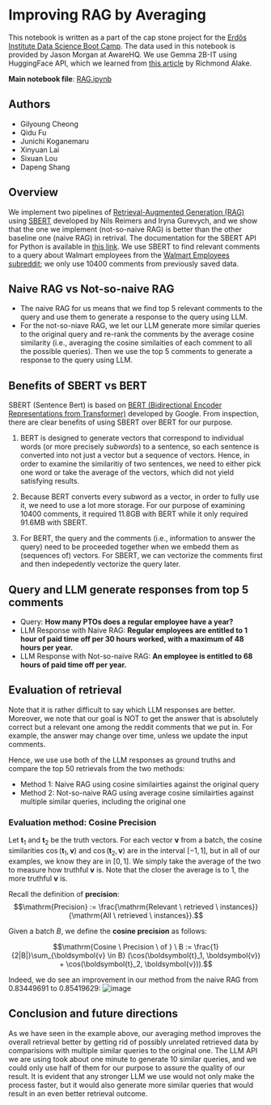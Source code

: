 # Improving RAG by Averaging
This notebook is written as a part of the cap stone project for the [Erdős Institute Data Science Boot Camp](https://www.erdosinstitute.org/). The data used in this notebook is provided by Jason Morgan at AwareHQ. We use Gemma 2B-IT using HuggingFace API, which we learned from [this article](https://huggingface.co/learn/cookbook/en/rag_with_hugging_face_gemma_mongodb) by Richmond Alake.

**Main notebook file**: [RAG.ipynb](https://github.com/gycheong/rag_by_averaging/blob/main/RAG.ipynb)

## Authors
* Gilyoung Cheong
* Qidu Fu
* Junichi Koganemaru
* Xinyuan Lai
* Sixuan Lou
* Dapeng Shang

## Overview
We implement two pipelines of [Retrieval-Augmented Generation (RAG)](https://aws.amazon.com/what-is/retrieval-augmented-generation/) using [SBERT](https://arxiv.org/abs/1908.10084) developed by Nils Reimers and Iryna Gurevych, and we show that the one we implement (not-so-naive RAG) is better than the other baseline one (naive RAG) in retrival. The documentation for the SBERT API for Python is available in [this link](https://sbert.net/). We use SBERT to find relevant comments to a query about Walmart employees from the [Walmart Employees subreddit](https://www.reddit.com/r/WalmartEmployees/); we only use 10400 comments from previously saved data.

## Naive RAG vs Not-so-naive RAG

* The naive RAG for us means that we find top 5 relevant comments to the query and use them to generate a response to the query using LLM.
* For the not-so-niave RAG, we let our LLM generate more similar queries to the original query and re-rank the comments by the average cosine similarity (i.e., averaging the cosine similaities of each comment to all the possible queries). Then we use the top 5 comments to generate a response to the query using LLM.

## Benefits of SBERT vs BERT

SBERT (Sentence Bert) is based on [BERT (Bidirectional Encoder Representations from Transformer)](https://arxiv.org/abs/1810.04805) developed by Google. From inspection, there are clear benefits of using SBERT over BERT for our purpose.

1. BERT is designed to generate vectors that correspond to individual words (or more precisely *subwords*) to a sentence, so each sentence is converted into not just a vector but a sequence of vectors. Hence, in order to examine the similaritiy of two sentences, we need to either pick one word or take the average of the vectors, which did not yield satisfying results.

2. Because BERT converts every subword as a vector, in order to fully use it, we need to use a lot more storage. For our purpose of examining 10400 comments, it required 11.8GB with BERT while it only required 91.6MB with SBERT.

3. For BERT, the query and the comments (i.e., information to answer the query) need to be proceeded together when we embedd them as (sequences of) vectors. For SBERT, we can vectorize the comments first and then indepedently vectorize the query later.

## Query and LLM generate responses from top 5 comments
* Query: **How many PTOs does a regular employee have a year?**
* LLM Response with Naive RAG: **Regular employees are entitled to 1 hour of paid time off per 30 hours worked, with a maximum of 48 hours per year.**
* LLM Response with Not-so-naive RAG: **An employee is entitled to 68 hours of paid time off per year.**

## Evaluation of retrieval

Note that it is rather difficult to say which LLM responses are better. Moreover, we note that our goal is NOT to get the answer that is absolutely correct but a relevant one among the reddit comments that we put in. For example, the answer may change over time, unless we update the input comments.

Hence, we use use both of the LLM responses as ground truths and compare the top 50 retrievals from the two methods:
* Method 1: Naive RAG using cosine similairties against the original query
* Method 2: Not-so-naive RAG using average cosine similairties against multiple similar queries, including the original one

### Evaluation method: Cosine Precision

Let $\boldsymbol{t}_1$ and $\boldsymbol{t}_2$ be the truth vectors. For each vector $\boldsymbol{v}$ from a batch, the cosine similarities $\cos(\boldsymbol{t}_1, \boldsymbol{v})$ and $\cos(\boldsymbol{t}_2, \boldsymbol{v})$ are in the interval $[-1, 1]$, but in all of our examples, we know they are in $[0, 1]$. We simply take the average of the two to measure how truthful $\boldsymbol{v}$ is. Note that the closer the average is to $1$, the more truthful $\boldsymbol{v}$ is.

Recall the definition of **precision**:
$$\mathrm{Precision} := \frac{\mathrm{Relevant \ retrieved \ instances}}{\mathrm{All \ retrieved \ instances}}.$$

Given a batch $B$, we define the **cosine precision** as follows:

$$\mathrm{Cosine \ Precision \ of } \ B := \frac{1}{2|B|}\sum_{\boldsymbol{v} \in B}  (\cos(\boldsymbol{t}_1, \boldsymbol{v}) + \cos(\boldsymbol{t}_2, \boldsymbol{v})).$$

Indeed, we do see an improvement in our method from the naive RAG from 0.83449691 to 0.85419629:
![image](https://github.com/gycheong/rag_by_averaging/assets/139825285/05d6f8d1-b841-45a8-92c8-fda35f7d6551)

## Conclusion and future directions

As we have seen in the example above, our averaging method improves the overall retrieval better by getting rid of possibly unrelated retrieved data by comparisions with multiple similar queries to the original one. The LLM API we are using took about one minute to generate 10 similar queries, and we could only use half of them for our purpose to assure the quality of our result. It is evident that any stronger LLM we use would not only make the process faster, but it would also generate more similar queries that would result in an even better retrieval outcome.
